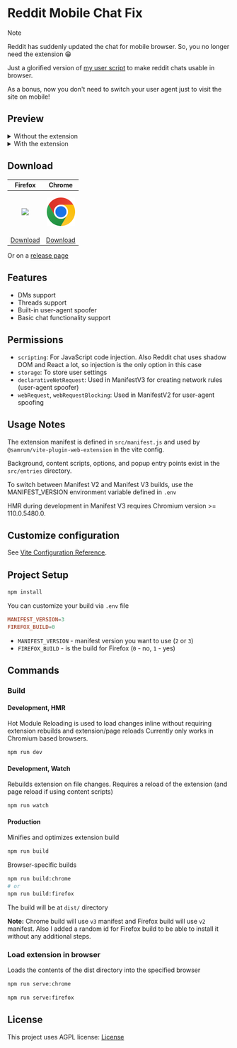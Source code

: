 # Reddit Mobile Chat Fix

> [!NOTE]
> Reddit has suddenly updated the chat for mobile browser. So, you no longer need the extension 😁

Just a glorified version of
[my user script](https://gist.github.com/nuckle/92100273f64a8d18d0010082fff0b587)
to make reddit chats usable in browser.

As a bonus, now you don't need to switch your user agent just to visit the site
on mobile!

## Preview

<details>
  <summary>Without the extension</summary>
  <img src="img/1.png" alt="Without the extension">
  <img src="img/2.png" alt="Without the extension">
</details>

<details>
  <summary>With the extension</summary>
  <img src="img/3.png" alt="With the extension">
  <img src="img/4.png" alt="With the extension">
</details>

## Download

| Firefox | Chrome |
|---------|--------|
| <p align="center"><a href="https://addons.mozilla.org/en-US/firefox/addon/reddit-mobile-chat-fix/"><img src="img/firefox.png"></a></p> | <p align="center"><a href="https://chromewebstore.google.com/detail/reddit-mobile-chat-fix/jbjedfodniecglfmkmpapajikdacieeo"><img src="img/chrome.png"></a></p> |
| [Download](https://addons.mozilla.org/en-US/firefox/addon/reddit-mobile-chat-fix/) | [Download](https://chromewebstore.google.com/detail/reddit-mobile-chat-fix/jbjedfodniecglfmkmpapajikdacieeo) |


Or on a [release page](https://github.com/nuckle/reddit-chat-mobile-fix/releases/latest)

## Features

- DMs support
- Threads support
- Built-in user-agent spoofer
- Basic chat functionality support

## Permissions

- `scripting`: For JavaScript code injection. Also Reddit chat uses shadow DOM and React a lot, so injection is the only option in this case
- `storage`: To store user settings 
- `declarativeNetRequest`: Used in ManifestV3 for creating network rules (user-agent spoofer)
- `webRequest`, `webRequestBlocking`: Used in ManifestV2 for user-agent spoofing

## Usage Notes

The extension manifest is defined in `src/manifest.js` and used by
`@samrum/vite-plugin-web-extension` in the vite config.

Background, content scripts, options, and popup entry points exist in the
`src/entries` directory.

To switch between Manifest V2 and Manifest V3 builds, use the MANIFEST_VERSION
environment variable defined in `.env`

HMR during development in Manifest V3 requires Chromium version >= 110.0.5480.0.

## Customize configuration

See [Vite Configuration Reference](https://vitejs.dev/config/).

## Project Setup

```sh
npm install
```

You can customize your build via `.env` file

```conf
MANIFEST_VERSION=3
FIREFOX_BUILD=0
```
- `MANIFEST_VERSION` - manifest version you want to use (`2` or `3`)
- `FIREFOX_BUILD` - is the build for Firefox (`0` - no, `1` - yes)

## Commands

### Build

#### Development, HMR

Hot Module Reloading is used to load changes inline without requiring extension
rebuilds and extension/page reloads Currently only works in Chromium based
browsers.

```sh
npm run dev
```

#### Development, Watch

Rebuilds extension on file changes. Requires a reload of the extension (and page
reload if using content scripts)

```sh
npm run watch
```

#### Production

Minifies and optimizes extension build

```sh
npm run build
```

Browser-specific builds

```sh
npm run build:chrome
# or
npm run build:firefox
```

The build will be at `dist/` directory

**Note:** Chrome build will use `v3` manifest and Firefox build will use `v2`
manifest. Also I added a random id for Firefox build to be able to install it
without any additional steps.

### Load extension in browser

Loads the contents of the dist directory into the specified browser

```sh
npm run serve:chrome
```

```sh
npm run serve:firefox
```

## License

This project uses AGPL license: [License](LICENSE)
